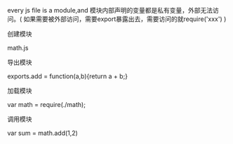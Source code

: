 <p>every js file is a module,and 模块内部声明的变量都是私有变量，外部无法访问。( 如果需要被外部访问，需要export暴露出去，需要访问的就require('xxx') )</p>
<p>创建模块</p>
<span>math.js</span>
<p>导出模块</p>
<span>exports.add = function(a,b){return a + b;}</span>
<p>加载模块</p>
<span>var math = require(./math);</span>
<p>调用模块</p>
<span>var sum = math.add(1,2)</span>